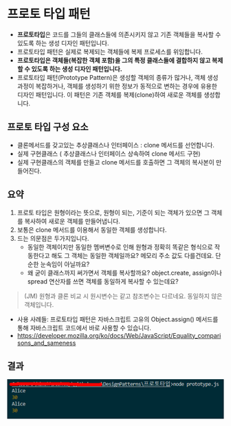 # 프로토 타입 패턴

- **프로토타입**은 코드를 그들의 클래스들에 의존시키지 않고 기존 객체들을 복사할 수 있도록 하는 생성 디자인 패턴입니다.
- 프로토타입 패턴은 실제로 복제되는 객체들에 복제 프로세스를 위임합니다.
- **프로토타입은 객체들(복잡한 객체 포함)을 그의 특정 클래스들에 결합하지 않고 복제할 수 있도록 하는 생성 디자인 패턴입니다.**
- 프로토타입 패턴(Prototype Pattern)은 생성할 객체의 종류가 많거나, 객체 생성 과정이 복잡하거나, 객체를 생성하기 위한 정보가 동적으로 변하는 경우에 유용한 디자인 패턴입니다. 이 패턴은 기존 객체를 복제(clone)하여 새로운 객체를 생성합니다.

## 프로토 타입 구성 요소

- 클론메서드를 갖고있는 추상클래스나 인터페이스 : clone 메서드를 선언합니다.
- 실제 구현클래스 ( 추상클래스나 인터페이스 상속하여 clone 메서드 구현)
- 실제 구현클래스의 객체를 만들고 clone 메서드를 호출하면 그 객체의 복사본이 만들어진다.

## 요약

1. 프로토 타입은 원형이라는 뜻으로, 원형이 되는, 기준이 되는 객체가 있으면 그 객체를 복사하여 새로운 객체를 만들어냅니다.
2. 보통은 clone 메서드를 이용해서 동일한 객체를 생성합니다.
3. 드는 의문점은 두가지입니다.
   - 동일한 객체이지만 동일한 멤버변수로 인해 원형과 정확히 똑같은 형식으로 작동한다고 해도 그 객체는 동일한 객체일까요? 메모리 주소 값도 다를건데요. 단순한 눈속임이 아닐까요?
   - 왜 굳이 클래스까지 써가면서 객체를 복사할까요? object.create, assign이나 spread 연산자를 쓰면 객체를 동일하게 복사할 수 있는데요?

> (JM) 원형과 클론 비교 시 원시변수는 같고 참조변수는 다르네요. 동일하지 않은 객체입니다.
- 사용 사례들: 프로토타입 패턴은 자바스크립트 고유의 Object.assign() 메서드를 통해 자바스크립트 코드에서 바로 사용할 수 있습니다.
- https://developer.mozilla.org/ko/docs/Web/JavaScript/Equality_comparisons_and_sameness

## 결과

![result](./img/result.png)
